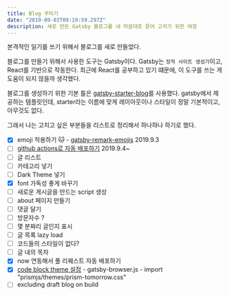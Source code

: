 ```yaml
---
title: Blog 꾸미기
date: "2019-09-03T09:19:59.297Z"
description: 새로 만든 Gatsby 블로그를 내 마음대로 뜯어 고치기 위한 여정
---
```


본격적인 일기를 쓰기 위해서 블로그를 새로 만들었다.

블로그를 만들기 위해서 사용한 도구는 Gatsby이다. Gatsby는 `정적 사이트 생성기`이고, React를 기반으로 작동한다. 최근에 React를 공부하고 있기 떄문에, 이 도구를 쓰는 게 도움이 되지 않을까 생각했다.

블로그를 생성하기 위한 기본 틀은 [gatsby-starter-blog](https://www.gatsbyjs.org/starters/gatsbyjs/gatsby-starter-blog/)를 사용했다. gatsby에서 제공하는 템플릿인데, starter라는 이름에 맞게 레이아웃이나 스타일이 정말 기본적이고, 아무것도 없다.

그래서 나는 고치고 싶은 부분들을 리스트로 정리해서 하나하나 하기로 했다.

- [x] emoji 적용하기 :cat: - [gatsby-remark-emojis](https://www.gatsbyjs.org/packages/gatsby-remark-emojis/) 2019.9.3
- [ ] [github actions로 자동 배포하기](/blogging/deploying-github-pages-with-github-actions/) 2019.9.4~
- [ ] 글 리스트
- [ ] 카테고리 넣기
- [ ] Dark Theme 넣기
- [x] font 가독성 좋게 바꾸기
- [ ] 새로운 게시글을 만드는 script 생성
- [ ] about 페이지 만들기
- [ ] 댓글 달기
- [ ] 방문자수 ?
- [ ] 몇 분짜리 글인지 표시
- [ ] 글 목록 lazy load
- [ ] 코드들의 스타일이 없다?
- [ ] 글 내의 목차
- [x] now 연동해서 풀 리퀘스트 자동 배포하기
- [x] [code block theme 설정](https://www.gatsbyjs.org/packages/gatsby-remark-prismjs/) - gatsby-browser.js - import "prismjs/themes/prism-tomorrow.css"
- [ ] excluding draft blog on build